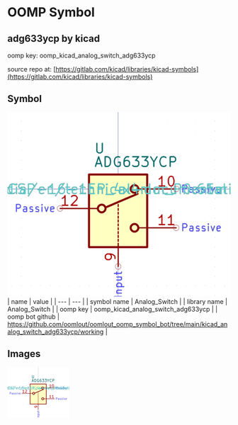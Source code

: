 # OOMP Symbol  
## adg633ycp  by kicad  
  
oomp key: oomp_kicad_analog_switch_adg633ycp  
  
source repo at: [https://gitlab.com/kicad/libraries/kicad-symbols](https://gitlab.com/kicad/libraries/kicad-symbols)  
## Symbol  
  
[![working.png](working_600.png)](working.png)  
| name | value | 
| --- | --- | 
| symbol name | Analog_Switch | 
| library name | Analog_Switch | 
| oomp key | oomp_kicad_analog_switch_adg633ycp | 
| oomp bot github | https://github.com/oomlout/oomlout_oomp_symbol_bot/tree/main/kicad_analog_switch_adg633ycp/working | 
## Images  
  
[![working.png](working_140.png)](working.png)  
